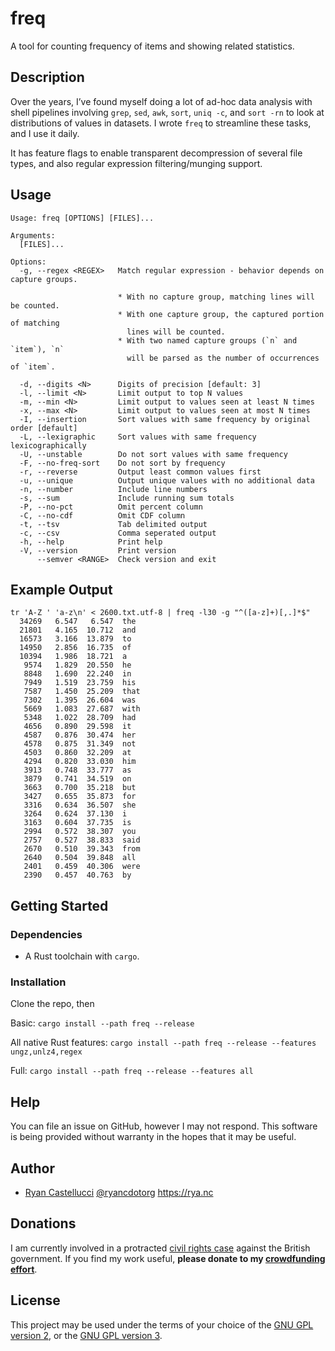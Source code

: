 # freq

A tool for counting frequency of items and showing related statistics.

## Description

Over the years, I’ve found myself doing a lot of ad-hoc data analysis with
shell pipelines involving `grep`, `sed`, `awk`, `sort`, `uniq -c`, and `sort -rn`
to look at distributions of values in datasets. I wrote `freq` to streamline
these tasks, and I use it daily.

It has feature flags to enable transparent decompression of several file
types, and also regular expression filtering/munging support.

## Usage

```
Usage: freq [OPTIONS] [FILES]...

Arguments:
  [FILES]...

Options:
  -g, --regex <REGEX>   Match regular expression - behavior depends on capture groups.

                        * With no capture group, matching lines will be counted.
                        * With one capture group, the captured portion of matching
                          lines will be counted.
                        * With two named capture groups (`n` and `item`), `n`
                          will be parsed as the number of occurrences of `item`.

  -d, --digits <N>      Digits of precision [default: 3]
  -l, --limit <N>       Limit output to top N values
  -m, --min <N>         Limit output to values seen at least N times
  -x, --max <N>         Limit output to values seen at most N times
  -I, --insertion       Sort values with same frequency by original order [default]
  -L, --lexigraphic     Sort values with same frequency lexicographically
  -U, --unstable        Do not sort values with same frequency
  -F, --no-freq-sort    Do not sort by frequency
  -r, --reverse         Output least common values first
  -u, --unique          Output unique values with no additional data
  -n, --number          Include line numbers
  -s, --sum             Include running sum totals
  -P, --no-pct          Omit percent column
  -C, --no-cdf          Omit CDF column
  -t, --tsv             Tab delimited output
  -c, --csv             Comma seperated output
  -h, --help            Print help
  -V, --version         Print version
      --semver <RANGE>  Check version and exit
```

## Example Output

```
tr 'A-Z ' 'a-z\n' < 2600.txt.utf-8 | freq -l30 -g "^([a-z]+)[,.]*$"
  34269   6.547   6.547  the
  21801   4.165  10.712  and
  16573   3.166  13.879  to
  14950   2.856  16.735  of
  10394   1.986  18.721  a
   9574   1.829  20.550  he
   8848   1.690  22.240  in
   7949   1.519  23.759  his
   7587   1.450  25.209  that
   7302   1.395  26.604  was
   5669   1.083  27.687  with
   5348   1.022  28.709  had
   4656   0.890  29.598  it
   4587   0.876  30.474  her
   4578   0.875  31.349  not
   4503   0.860  32.209  at
   4294   0.820  33.030  him
   3913   0.748  33.777  as
   3879   0.741  34.519  on
   3663   0.700  35.218  but
   3427   0.655  35.873  for
   3316   0.634  36.507  she
   3264   0.624  37.130  i
   3163   0.604  37.735  is
   2994   0.572  38.307  you
   2757   0.527  38.833  said
   2670   0.510  39.343  from
   2640   0.504  39.848  all
   2401   0.459  40.306  were
   2390   0.457  40.763  by
```

## Getting Started

### Dependencies

* A Rust toolchain with `cargo`.

### Installation

Clone the repo, then

Basic: `cargo install --path freq --release`

All native Rust features: `cargo install --path freq --release --features ungz,unlz4,regex`

Full: `cargo install --path freq --release --features all`

## Help

You can file an issue on GitHub, however I may not respond. This software is
being provided without warranty in the hopes that it may be useful.

## Author

* [Ryan Castellucci](https://rya.nc/) [@ryancdotorg](https://github.com/ryancdotorg) https://rya.nc

## Donations

I am currently involved in a protracted
[civil rights case](https://www.leighday.co.uk/news/news/2023-news/legal-challenge-urges-government-to-give-legal-recognition-to-nonbinary-people/)
against the British government. If you find my work useful,
**please donate to my [crowdfunding effort](https://enby.org.uk/)**.

## License

This project may be used under the terms of your choice of the
[GNU GPL version 2](LICENSE.GPL-2.0), or the
[GNU GPL version 3](LICENSE.GPL-3.0).
